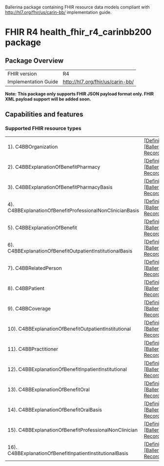 Ballerina package containing FHIR resource data models
compliant with http://hl7.org/fhir/us/carin-bb/ implementation guide.

# FHIR R4 health_fhir_r4_carinbb200 package

## Package Overview

|                      |                      |
|----------------------|----------------------|
| FHIR version         | R4                   |
| Implementation Guide | http://hl7.org/fhir/us/carin-bb/               |


**Note:**
**This package only supports FHIR JSON payload format only. FHIR XML payload support will be added soon.**

## Capabilities and features

### Supported FHIR resource types

|                  |                                             |
|------------------|---------------------------------------------|
| 1). C4BBOrganization | [[Definition]][s1] [[Ballerina Record]][m1] |
| 2). C4BBExplanationOfBenefitPharmacy | [[Definition]][s2] [[Ballerina Record]][m2] |
| 3). C4BBExplanationOfBenefitPharmacyBasis | [[Definition]][s3] [[Ballerina Record]][m3] |
| 4). C4BBExplanationOfBenefitProfessionalNonClinicianBasis | [[Definition]][s4] [[Ballerina Record]][m4] |
| 5). C4BBExplanationOfBenefit | [[Definition]][s5] [[Ballerina Record]][m5] |
| 6). C4BBExplanationOfBenefitOutpatientInstitutionalBasis | [[Definition]][s6] [[Ballerina Record]][m6] |
| 7). C4BBRelatedPerson | [[Definition]][s7] [[Ballerina Record]][m7] |
| 8). C4BBPatient | [[Definition]][s8] [[Ballerina Record]][m8] |
| 9). C4BBCoverage | [[Definition]][s9] [[Ballerina Record]][m9] |
| 10). C4BBExplanationOfBenefitOutpatientInstitutional | [[Definition]][s10] [[Ballerina Record]][m10] |
| 11). C4BBPractitioner | [[Definition]][s11] [[Ballerina Record]][m11] |
| 12). C4BBExplanationOfBenefitInpatientInstitutional | [[Definition]][s12] [[Ballerina Record]][m12] |
| 13). C4BBExplanationOfBenefitOral | [[Definition]][s13] [[Ballerina Record]][m13] |
| 14). C4BBExplanationOfBenefitOralBasis | [[Definition]][s14] [[Ballerina Record]][m14] |
| 15). C4BBExplanationOfBenefitProfessionalNonClinician | [[Definition]][s15] [[Ballerina Record]][m15] |
| 16). C4BBExplanationOfBenefitInpatientInstitutionalBasis | [[Definition]][s16] [[Ballerina Record]][m16] |

[m1]: https://lib.ballerina.io/ballerinax/health.fhir.r4.carinbb200/1.0.0#C4BBOrganization
[m2]: https://lib.ballerina.io/ballerinax/health.fhir.r4.carinbb200/1.0.0#C4BBExplanationOfBenefitPharmacy
[m3]: https://lib.ballerina.io/ballerinax/health.fhir.r4.carinbb200/1.0.0#C4BBExplanationOfBenefitPharmacyBasis
[m4]: https://lib.ballerina.io/ballerinax/health.fhir.r4.carinbb200/1.0.0#C4BBExplanationOfBenefitProfessionalNonClinicianBasis
[m5]: https://lib.ballerina.io/ballerinax/health.fhir.r4.carinbb200/1.0.0#C4BBExplanationOfBenefit
[m6]: https://lib.ballerina.io/ballerinax/health.fhir.r4.carinbb200/1.0.0#C4BBExplanationOfBenefitOutpatientInstitutionalBasis
[m7]: https://lib.ballerina.io/ballerinax/health.fhir.r4.carinbb200/1.0.0#C4BBRelatedPerson
[m8]: https://lib.ballerina.io/ballerinax/health.fhir.r4.carinbb200/1.0.0#C4BBPatient
[m9]: https://lib.ballerina.io/ballerinax/health.fhir.r4.carinbb200/1.0.0#C4BBCoverage
[m10]: https://lib.ballerina.io/ballerinax/health.fhir.r4.carinbb200/1.0.0#C4BBExplanationOfBenefitOutpatientInstitutional
[m11]: https://lib.ballerina.io/ballerinax/health.fhir.r4.carinbb200/1.0.0#C4BBPractitioner
[m12]: https://lib.ballerina.io/ballerinax/health.fhir.r4.carinbb200/1.0.0#C4BBExplanationOfBenefitInpatientInstitutional
[m13]: https://lib.ballerina.io/ballerinax/health.fhir.r4.carinbb200/1.0.0#C4BBExplanationOfBenefitOral
[m14]: https://lib.ballerina.io/ballerinax/health.fhir.r4.carinbb200/1.0.0#C4BBExplanationOfBenefitOralBasis
[m15]: https://lib.ballerina.io/ballerinax/health.fhir.r4.carinbb200/1.0.0#C4BBExplanationOfBenefitProfessionalNonClinician
[m16]: https://lib.ballerina.io/ballerinax/health.fhir.r4.carinbb200/1.0.0#C4BBExplanationOfBenefitInpatientInstitutionalBasis

[s1]: http://hl7.org/fhir/us/carin-bb/StructureDefinition/C4BB-Organization
[s2]: http://hl7.org/fhir/us/carin-bb/StructureDefinition/C4BB-ExplanationOfBenefit-Pharmacy
[s3]: http://hl7.org/fhir/us/carin-bb/StructureDefinition/C4BB-ExplanationOfBenefit-Pharmacy-Basis
[s4]: http://hl7.org/fhir/us/carin-bb/StructureDefinition/C4BB-ExplanationOfBenefit-Professional-NonClinician-Basis
[s5]: http://hl7.org/fhir/us/carin-bb/StructureDefinition/C4BB-ExplanationOfBenefit
[s6]: http://hl7.org/fhir/us/carin-bb/StructureDefinition/C4BB-ExplanationOfBenefit-Outpatient-Institutional-Basis
[s7]: http://hl7.org/fhir/us/carin-bb/StructureDefinition/C4BB-RelatedPerson
[s8]: http://hl7.org/fhir/us/carin-bb/StructureDefinition/C4BB-Patient
[s9]: http://hl7.org/fhir/us/carin-bb/StructureDefinition/C4BB-Coverage
[s10]: http://hl7.org/fhir/us/carin-bb/StructureDefinition/C4BB-ExplanationOfBenefit-Outpatient-Institutional
[s11]: http://hl7.org/fhir/us/carin-bb/StructureDefinition/C4BB-Practitioner
[s12]: http://hl7.org/fhir/us/carin-bb/StructureDefinition/C4BB-ExplanationOfBenefit-Inpatient-Institutional
[s13]: http://hl7.org/fhir/us/carin-bb/StructureDefinition/C4BB-ExplanationOfBenefit-Oral
[s14]: http://hl7.org/fhir/us/carin-bb/StructureDefinition/C4BB-ExplanationOfBenefit-Oral-Basis
[s15]: http://hl7.org/fhir/us/carin-bb/StructureDefinition/C4BB-ExplanationOfBenefit-Professional-NonClinician
[s16]: http://hl7.org/fhir/us/carin-bb/StructureDefinition/C4BB-ExplanationOfBenefit-Inpatient-Institutional-Basis

